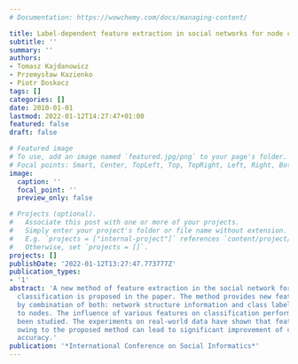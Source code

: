 ```yaml
---
# Documentation: https://wowchemy.com/docs/managing-content/

title: Label-dependent feature extraction in social networks for node classification
subtitle: ''
summary: ''
authors:
- Tomasz Kajdanowicz
- Przemysław Kazienko
- Piotr Doskocz
tags: []
categories: []
date: 2010-01-01
lastmod: 2022-01-12T14:27:47+01:00
featured: false
draft: false

# Featured image
# To use, add an image named `featured.jpg/png` to your page's folder.
# Focal points: Smart, Center, TopLeft, Top, TopRight, Left, Right, BottomLeft, Bottom, BottomRight.
image:
  caption: ''
  focal_point: ''
  preview_only: false

# Projects (optional).
#   Associate this post with one or more of your projects.
#   Simply enter your project's folder or file name without extension.
#   E.g. `projects = ["internal-project"]` references `content/project/deep-learning/index.md`.
#   Otherwise, set `projects = []`.
projects: []
publishDate: '2022-01-12T13:27:47.773777Z'
publication_types:
- '1'
abstract: 'A new method of feature extraction in the social network for within-network
  classification is proposed in the paper. The method provides new features calculated
  by combination of both: network structure information and class labels assigned
  to nodes. The influence of various features on classification performance has also
  been studied. The experiments on real-world data have shown that features created
  owing to the proposed method can lead to significant improvement of classification
  accuracy.'
publication: '*International Conference on Social Informatics*'
---
```

